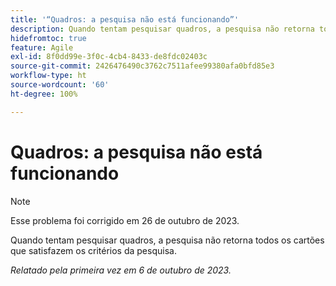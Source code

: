 ```yaml
---
title: '“Quadros: a pesquisa não está funcionando”'
description: Quando tentam pesquisar quadros, a pesquisa não retorna todos os cartões que satisfazem os critérios da pesquisa.
hidefromtoc: true
feature: Agile
exl-id: 8f0dd99e-3f0c-4cb4-8433-de8fdc02403c
source-git-commit: 2426476490c3762c7511afee99380afa0bfd85e3
workflow-type: ht
source-wordcount: '60'
ht-degree: 100%

---
```


# Quadros: a pesquisa não está funcionando

>[!NOTE]
>
>Esse problema foi corrigido em 26 de outubro de 2023.

Quando tentam pesquisar quadros, a pesquisa não retorna todos os cartões que satisfazem os critérios da pesquisa.

_Relatado pela primeira vez em 6 de outubro de 2023._
